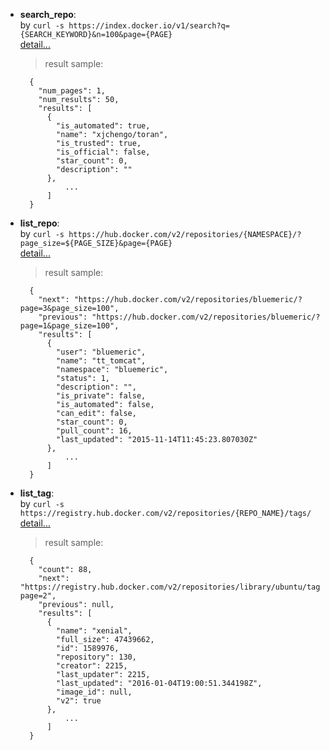 
- **search_repo**:  
	by `curl -s https://index.docker.io/v1/search?q={SEARCH_KEYWORD}&n=100&page={PAGE}`  
	[detail...](doc/search_repo.md)
	>result sample:

		{
		  "num_pages": 1,
		  "num_results": 50,
		  "results": [
		    {
		      "is_automated": true,
		      "name": "xjchengo/toran",
		      "is_trusted": true,
		      "is_official": false,
		      "star_count": 0,
		      "description": ""
		    },
				...
			]
		}

- **list_repo**:  
	by `curl -s https://hub.docker.com/v2/repositories/{NAMESPACE}/?page_size=${PAGE_SIZE}&page={PAGE}`  
	[detail...](doc/list_repo.md)  
	>result sample:

		{
		  "next": "https://hub.docker.com/v2/repositories/bluemeric/?page=3&page_size=100",
		  "previous": "https://hub.docker.com/v2/repositories/bluemeric/?page=1&page_size=100",
		  "results": [
		    {
		      "user": "bluemeric",
		      "name": "tt_tomcat",
		      "namespace": "bluemeric",
		      "status": 1,
		      "description": "",
		      "is_private": false,
		      "is_automated": false,
		      "can_edit": false,
		      "star_count": 0,
		      "pull_count": 16,
		      "last_updated": "2015-11-14T11:45:23.807030Z"
		    },
				...
			]
		}

- **list_tag**:  
	by `curl -s https://registry.hub.docker.com/v2/repositories/{REPO_NAME}/tags/`  
	[detail...](doc/list_tag.md)  
	>result sample:

		{
		  "count": 88,
		  "next": "https://registry.hub.docker.com/v2/repositories/library/ubuntu/tags/?page=2",
		  "previous": null,
		  "results": [
		    {
		      "name": "xenial",
		      "full_size": 47439662,
		      "id": 1589976,
		      "repository": 130,
		      "creator": 2215,
		      "last_updater": 2215,
		      "last_updated": "2016-01-04T19:00:51.344198Z",
		      "image_id": null,
		      "v2": true
		    },
				...
			]
		}
